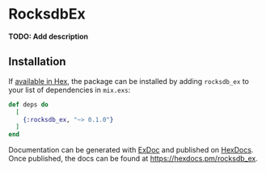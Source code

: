 # RocksdbEx

**TODO: Add description**

## Installation

If [available in Hex](https://hex.pm/docs/publish), the package can be installed
by adding `rocksdb_ex` to your list of dependencies in `mix.exs`:

```elixir
def deps do
  [
    {:rocksdb_ex, "~> 0.1.0"}
  ]
end
```

Documentation can be generated with [ExDoc](https://github.com/elixir-lang/ex_doc)
and published on [HexDocs](https://hexdocs.pm). Once published, the docs can
be found at <https://hexdocs.pm/rocksdb_ex>.

